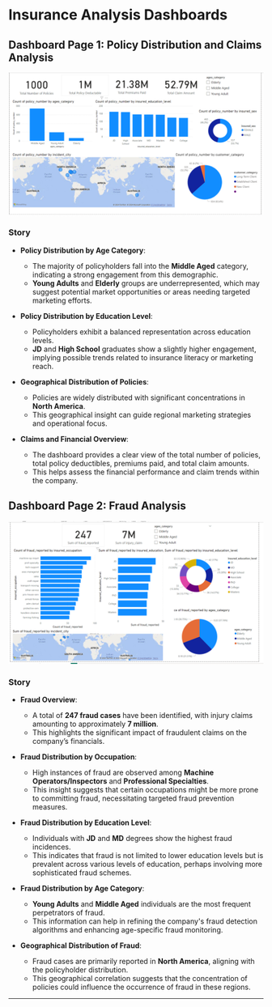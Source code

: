 # Insurance Analysis Dashboards

## Dashboard Page 1: Policy Distribution and Claims Analysis

![Dashboard Page 1](images/Dashboard_Page_1.png)

### Story

- **Policy Distribution by Age Category**:
  - The majority of policyholders fall into the **Middle Aged** category, indicating a strong engagement from this demographic.
  - **Young Adults** and **Elderly** groups are underrepresented, which may suggest potential market opportunities or areas needing targeted marketing efforts.

- **Policy Distribution by Education Level**:
  - Policyholders exhibit a balanced representation across education levels.
  - **JD** and **High School** graduates show a slightly higher engagement, implying possible trends related to insurance literacy or marketing reach.

- **Geographical Distribution of Policies**:
  - Policies are widely distributed with significant concentrations in **North America**.
  - This geographical insight can guide regional marketing strategies and operational focus.

- **Claims and Financial Overview**:
  - The dashboard provides a clear view of the total number of policies, total policy deductibles, premiums paid, and total claim amounts.
  - This helps assess the financial performance and claim trends within the company.

## Dashboard Page 2: Fraud Analysis

![Dashboard Page 2](images/Dashboard_Page_2.png)

### Story

- **Fraud Overview**:
  - A total of **247 fraud cases** have been identified, with injury claims amounting to approximately **7 million**.
  - This highlights the significant impact of fraudulent claims on the company’s financials.

- **Fraud Distribution by Occupation**:
  - High instances of fraud are observed among **Machine Operators/Inspectors** and **Professional Specialties**.
  - This insight suggests that certain occupations might be more prone to committing fraud, necessitating targeted fraud prevention measures.

- **Fraud Distribution by Education Level**:
  - Individuals with **JD** and **MD** degrees show the highest fraud incidences.
  - This indicates that fraud is not limited to lower education levels but is prevalent across various levels of education, perhaps involving more sophisticated fraud schemes.

- **Fraud Distribution by Age Category**:
  - **Young Adults** and **Middle Aged** individuals are the most frequent perpetrators of fraud.
  - This information can help in refining the company's fraud detection algorithms and enhancing age-specific fraud monitoring.

- **Geographical Distribution of Fraud**:
  - Fraud cases are primarily reported in **North America**, aligning with the policyholder distribution.
  - This geographical correlation suggests that the concentration of policies could influence the occurrence of fraud in these regions.

---
